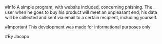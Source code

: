 #Info
A simple program, with website included, concerning phishing. The user when he goes to buy his product will meet an unpleasant end, his data will be collected and sent via email to a certain recipient, including yourself.

#Important
This development was made for informational purposes only

#By
Jacopo

